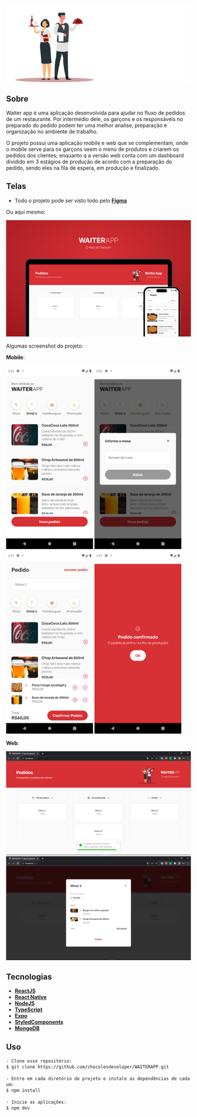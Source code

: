 <p align="center">
  <img src="https://raw.githubusercontent.com/chocolesdeveloper/WAITERAPP/76fb6f3f356c25317cca70979a9af12d076e9729/web/src/assets/images/logo.svg"/> 
</p>

## Sobre

Waiter app é uma aplicação desenvolvida para ajudar no fluxo de pedidos de um restaurante. Por intermédio dele, os garçons e os responsáveis no preparado do pedido podem ter uma melhor analise, preparação e organização no ambiente de trabalho.

O projeto possui uma aplicação mobile e web que se complementam, onde o mobile serve para os garçons veem o menu de produtos e criarem os pedidos dos clientes; enquanto q a versão web conta com um dashboard dividido em 3 estágios de produção de acordo com a preparação do pedido, sendo eles na fila de espera, em produção e finalizado.
## Telas

- Todo o projeto pode ser visto todo pelo **[Figma](http://exemplo.com/)**

Ou aqui mesmo:

![image](https://github.com/chocolesdeveloper/WAITERAPP/blob/master/web/public/screenshot/cover.png?raw=true)

Algumas screenshot do projeto:

**Mobile**:
<div>
  <img height=500px src="https://github.com/chocolesdeveloper/WAITERAPP/blob/master/web/public/screenshot/index.png?raw=true" />
  <img height=500px src="https://github.com/chocolesdeveloper/WAITERAPP/blob/master/web/public/screenshot/table.png" />
  <img height=500px src="https://github.com/chocolesdeveloper/WAITERAPP/blob/master/web/public/screenshot/cart.png" />
  <img height=500px src="https://github.com/chocolesdeveloper/WAITERAPP/blob/master/web/public/screenshot/finish.png" />
</div>

**Web**:

![image](https://github.com/chocolesdeveloper/WAITERAPP/blob/master/web/public/screenshot/changestatus.png)
![image](https://github.com/chocolesdeveloper/WAITERAPP/blob/master/web/public/screenshot/modalfinish.png)
## Tecnologias

- **[ReactJS](https://reactjs.org)**
- **[React Native](https://reactnative.dev)**
- **[NodeJS](https://nodejs.org/en/)**
- **[TypeScript](https://www.typescriptlang.org)**
- **[Expo](https://expo.dev)**
- **[StyledComponents](https://styled-components.com)**
- **[MongoDB](https://www.mongodb.com)**
## Uso

```
- Clone esse repositório:
$ git clone https://github.com/chocolesdeveloper/WAITERAPP.git

- Entre em cada diretório do projeto e instale as dependências de cada um:
$ npm install

- Inicie as aplicações:
$ npm dev

```


